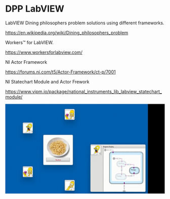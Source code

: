 # DPP LabVIEW
 
LabVIEW Dining philosophers problem solutions using different frameworks.

https://en.wikipedia.org/wiki/Dining_philosophers_problem


Workers™ for LabVIEW.

https://www.workersforlabview.com/


NI Actor Framework

https://forums.ni.com/t5/Actor-Framework/ct-p/7001


NI Statechart Module and Actor Frework

https://www.vipm.io/package/national_instruments_lib_labview_statechart_module/


![MyFile](https://github.com/Lua4LV/DPP-LabVIEW/blob/main/DPP%20AF%20Statecharts/Statechart.gif)
